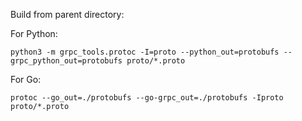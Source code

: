 Build from parent directory:

For Python:
```
python3 -m grpc_tools.protoc -I=proto --python_out=protobufs --grpc_python_out=protobufs proto/*.proto
```

For Go:
```
protoc --go_out=./protobufs --go-grpc_out=./protobufs -Iproto proto/*.proto
```
